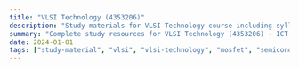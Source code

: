 ```yaml
---
title: "VLSI Technology (4353206)"
description: "Study materials for VLSI Technology course including syllabus, papers, and solutions"
summary: "Complete study resources for VLSI Technology (4353206) - ICT Semester 5"
date: 2024-01-01
tags: ["study-material", "vlsi", "vlsi-technology", "mosfet", "semiconductor", "semester-5", "ict", "4353206"]
---
```

